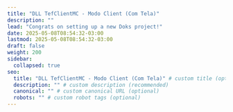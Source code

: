```yaml
---
title: "DLL TefClientMC - Modo Client (Com Tela)"
description: ""
lead: "Congrats on setting up a new Doks project!"
date: 2025-05-08T08:54:32-03:00
lastmod: 2025-05-08T08:54:32-03:00
draft: false
weight: 200
sidebar:
  collapsed: true
seo:
  title: "DLL TefClientMC - Modo Client (Com Tela)" # custom title (optional)
  description: "" # custom description (recommended)
  canonical: "" # custom canonical URL (optional)
  robots: "" # custom robot tags (optional)
---
```

